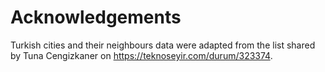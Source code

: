 # Acknowledgements

Turkish cities and their neighbours data were adapted from the list shared by Tuna Cengizkaner on https://teknoseyir.com/durum/323374.
